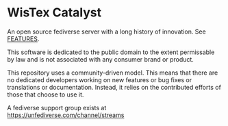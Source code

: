 # WisTex Catalyst

An open source fediverse server with a long history of innovation. See [FEATURES](https://codeberg.org/streams/streams/src/branch/dev/FEATURES.md).

This software is dedicated to the public domain to the extent permissable by law and is not associated with any consumer brand or product.

This repository uses a community-driven model. This means that there are no dedicated developers working on new features or bug fixes or translations or documentation. Instead, it relies on the contributed efforts of those that choose to use it.

A fediverse support group exists at 
https://unfediverse.com/channel/streams

